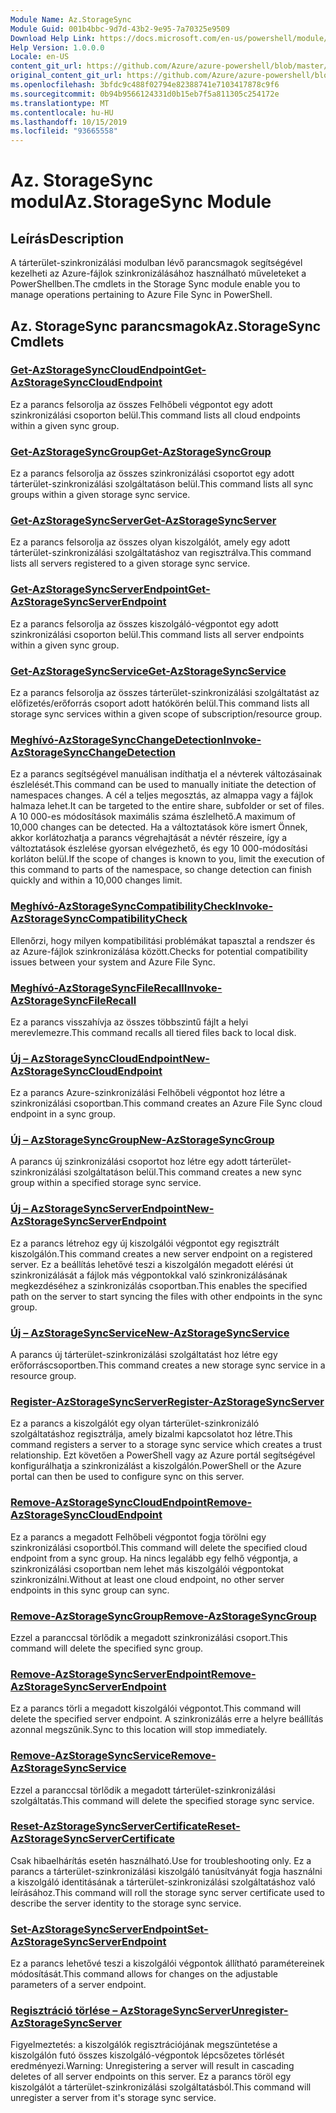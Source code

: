 ```yaml
---
Module Name: Az.StorageSync
Module Guid: 001b4bbc-9d7d-43b2-9e95-7a70325e9509
Download Help Link: https://docs.microsoft.com/en-us/powershell/module/az.storagesync
Help Version: 1.0.0.0
Locale: en-US
content_git_url: https://github.com/Azure/azure-powershell/blob/master/src/StorageSync/StorageSync/help/Az.StorageSync.md
original_content_git_url: https://github.com/Azure/azure-powershell/blob/master/src/StorageSync/StorageSync/help/Az.StorageSync.md
ms.openlocfilehash: 3bfdc9c488f02794e82388741e7103417878c9f6
ms.sourcegitcommit: 0b94b9566124331d0b15eb7f5a811305c254172e
ms.translationtype: MT
ms.contentlocale: hu-HU
ms.lasthandoff: 10/15/2019
ms.locfileid: "93665558"
---
```

# <span data-ttu-id="92595-101">Az. StorageSync modul</span><span class="sxs-lookup"><span data-stu-id="92595-101">Az.StorageSync Module</span></span>
## <span data-ttu-id="92595-102">Leírás</span><span class="sxs-lookup"><span data-stu-id="92595-102">Description</span></span>
<span data-ttu-id="92595-103">A tárterület-szinkronizálási modulban lévő parancsmagok segítségével kezelheti az Azure-fájlok szinkronizálásához használható műveleteket a PowerShellben.</span><span class="sxs-lookup"><span data-stu-id="92595-103">The cmdlets in the Storage Sync module enable you to manage operations pertaining to Azure File Sync in PowerShell.</span></span>

## <span data-ttu-id="92595-104">Az. StorageSync parancsmagok</span><span class="sxs-lookup"><span data-stu-id="92595-104">Az.StorageSync Cmdlets</span></span>
### [<span data-ttu-id="92595-105">Get-AzStorageSyncCloudEndpoint</span><span class="sxs-lookup"><span data-stu-id="92595-105">Get-AzStorageSyncCloudEndpoint</span></span>](Get-AzStorageSyncCloudEndpoint.md)
<span data-ttu-id="92595-106">Ez a parancs felsorolja az összes Felhőbeli végpontot egy adott szinkronizálási csoporton belül.</span><span class="sxs-lookup"><span data-stu-id="92595-106">This command lists all cloud endpoints within a given sync group.</span></span>

### [<span data-ttu-id="92595-107">Get-AzStorageSyncGroup</span><span class="sxs-lookup"><span data-stu-id="92595-107">Get-AzStorageSyncGroup</span></span>](Get-AzStorageSyncGroup.md)
<span data-ttu-id="92595-108">Ez a parancs felsorolja az összes szinkronizálási csoportot egy adott tárterület-szinkronizálási szolgáltatáson belül.</span><span class="sxs-lookup"><span data-stu-id="92595-108">This command lists all sync groups within a given storage sync service.</span></span>

### [<span data-ttu-id="92595-109">Get-AzStorageSyncServer</span><span class="sxs-lookup"><span data-stu-id="92595-109">Get-AzStorageSyncServer</span></span>](Get-AzStorageSyncServer.md)
<span data-ttu-id="92595-110">Ez a parancs felsorolja az összes olyan kiszolgálót, amely egy adott tárterület-szinkronizálási szolgáltatáshoz van regisztrálva.</span><span class="sxs-lookup"><span data-stu-id="92595-110">This command lists all servers registered to a given storage sync service.</span></span>

### [<span data-ttu-id="92595-111">Get-AzStorageSyncServerEndpoint</span><span class="sxs-lookup"><span data-stu-id="92595-111">Get-AzStorageSyncServerEndpoint</span></span>](Get-AzStorageSyncServerEndpoint.md)
<span data-ttu-id="92595-112">Ez a parancs felsorolja az összes kiszolgáló-végpontot egy adott szinkronizálási csoporton belül.</span><span class="sxs-lookup"><span data-stu-id="92595-112">This command lists all server endpoints within a given sync group.</span></span>

### [<span data-ttu-id="92595-113">Get-AzStorageSyncService</span><span class="sxs-lookup"><span data-stu-id="92595-113">Get-AzStorageSyncService</span></span>](Get-AzStorageSyncService.md)
<span data-ttu-id="92595-114">Ez a parancs felsorolja az összes tárterület-szinkronizálási szolgáltatást az előfizetés/erőforrás csoport adott hatókörén belül.</span><span class="sxs-lookup"><span data-stu-id="92595-114">This command lists all storage sync services within a given scope of subscription/resource group.</span></span>

### [<span data-ttu-id="92595-115">Meghívó-AzStorageSyncChangeDetection</span><span class="sxs-lookup"><span data-stu-id="92595-115">Invoke-AzStorageSyncChangeDetection</span></span>](Invoke-AzStorageSyncChangeDetection.md)
<span data-ttu-id="92595-116">Ez a parancs segítségével manuálisan indíthatja el a névterek változásainak észlelését.</span><span class="sxs-lookup"><span data-stu-id="92595-116">This command can be used to manually initiate the detection of namespaces changes.</span></span> <span data-ttu-id="92595-117">A cél a teljes megosztás, az almappa vagy a fájlok halmaza lehet.</span><span class="sxs-lookup"><span data-stu-id="92595-117">It can be targeted to the entire share, subfolder or set of files.</span></span> <span data-ttu-id="92595-118">A 10 000-es módosítások maximális száma észlelhető.</span><span class="sxs-lookup"><span data-stu-id="92595-118">A maximum of 10,000 changes can be detected.</span></span> <span data-ttu-id="92595-119">Ha a változtatások köre ismert Önnek, akkor korlátozhatja a parancs végrehajtását a névtér részeire, így a változtatások észlelése gyorsan elvégezhető, és egy 10 000-módosítási korláton belül.</span><span class="sxs-lookup"><span data-stu-id="92595-119">If the scope of changes is known to you, limit the execution of this command to parts of the namespace, so change detection can finish quickly and within a 10,000 changes limit.</span></span>

### [<span data-ttu-id="92595-120">Meghívó-AzStorageSyncCompatibilityCheck</span><span class="sxs-lookup"><span data-stu-id="92595-120">Invoke-AzStorageSyncCompatibilityCheck</span></span>](Invoke-AzStorageSyncCompatibilityCheck.md)
<span data-ttu-id="92595-121">Ellenőrzi, hogy milyen kompatibilitási problémákat tapasztal a rendszer és az Azure-fájlok szinkronizálása között.</span><span class="sxs-lookup"><span data-stu-id="92595-121">Checks for potential compatibility issues between your system and Azure File Sync.</span></span>

### [<span data-ttu-id="92595-122">Meghívó-AzStorageSyncFileRecall</span><span class="sxs-lookup"><span data-stu-id="92595-122">Invoke-AzStorageSyncFileRecall</span></span>](Invoke-AzStorageSyncFileRecall.md)
<span data-ttu-id="92595-123">Ez a parancs visszahívja az összes többszintű fájlt a helyi merevlemezre.</span><span class="sxs-lookup"><span data-stu-id="92595-123">This command recalls all tiered files back to local disk.</span></span>

### [<span data-ttu-id="92595-124">Új – AzStorageSyncCloudEndpoint</span><span class="sxs-lookup"><span data-stu-id="92595-124">New-AzStorageSyncCloudEndpoint</span></span>](New-AzStorageSyncCloudEndpoint.md)
<span data-ttu-id="92595-125">Ez a parancs Azure-szinkronizálási Felhőbeli végpontot hoz létre a szinkronizálási csoportban.</span><span class="sxs-lookup"><span data-stu-id="92595-125">This command creates an Azure File Sync cloud endpoint in a sync group.</span></span>

### [<span data-ttu-id="92595-126">Új – AzStorageSyncGroup</span><span class="sxs-lookup"><span data-stu-id="92595-126">New-AzStorageSyncGroup</span></span>](New-AzStorageSyncGroup.md)
<span data-ttu-id="92595-127">A parancs új szinkronizálási csoportot hoz létre egy adott tárterület-szinkronizálási szolgáltatáson belül.</span><span class="sxs-lookup"><span data-stu-id="92595-127">This command creates a new sync group within a specified storage sync service.</span></span>

### [<span data-ttu-id="92595-128">Új – AzStorageSyncServerEndpoint</span><span class="sxs-lookup"><span data-stu-id="92595-128">New-AzStorageSyncServerEndpoint</span></span>](New-AzStorageSyncServerEndpoint.md)
<span data-ttu-id="92595-129">Ez a parancs létrehoz egy új kiszolgálói végpontot egy regisztrált kiszolgálón.</span><span class="sxs-lookup"><span data-stu-id="92595-129">This command creates a new server endpoint on a registered server.</span></span> <span data-ttu-id="92595-130">Ez a beállítás lehetővé teszi a kiszolgálón megadott elérési út szinkronizálását a fájlok más végpontokkal való szinkronizálásának megkezdéséhez a szinkronizálás csoportban.</span><span class="sxs-lookup"><span data-stu-id="92595-130">This enables the specified path on the server to start syncing the files with other endpoints in the sync group.</span></span>

### [<span data-ttu-id="92595-131">Új – AzStorageSyncService</span><span class="sxs-lookup"><span data-stu-id="92595-131">New-AzStorageSyncService</span></span>](New-AzStorageSyncService.md)
<span data-ttu-id="92595-132">A parancs új tárterület-szinkronizálási szolgáltatást hoz létre egy erőforráscsoportben.</span><span class="sxs-lookup"><span data-stu-id="92595-132">This command creates a new storage sync service in a resource group.</span></span>

### [<span data-ttu-id="92595-133">Register-AzStorageSyncServer</span><span class="sxs-lookup"><span data-stu-id="92595-133">Register-AzStorageSyncServer</span></span>](Register-AzStorageSyncServer.md)
<span data-ttu-id="92595-134">Ez a parancs a kiszolgálót egy olyan tárterület-szinkronizáló szolgáltatáshoz regisztrálja, amely bizalmi kapcsolatot hoz létre.</span><span class="sxs-lookup"><span data-stu-id="92595-134">This command registers a server to a storage sync service which creates a trust relationship.</span></span> <span data-ttu-id="92595-135">Ezt követően a PowerShell vagy az Azure portál segítségével konfigurálhatja a szinkronizálást a kiszolgálón.</span><span class="sxs-lookup"><span data-stu-id="92595-135">PowerShell or the Azure portal can then be used to configure sync on this server.</span></span>

### [<span data-ttu-id="92595-136">Remove-AzStorageSyncCloudEndpoint</span><span class="sxs-lookup"><span data-stu-id="92595-136">Remove-AzStorageSyncCloudEndpoint</span></span>](Remove-AzStorageSyncCloudEndpoint.md)
<span data-ttu-id="92595-137">Ez a parancs a megadott Felhőbeli végpontot fogja törölni egy szinkronizálási csoportból.</span><span class="sxs-lookup"><span data-stu-id="92595-137">This command will delete the specified cloud endpoint from a sync group.</span></span> <span data-ttu-id="92595-138">Ha nincs legalább egy felhő végpontja, a szinkronizálási csoportban nem lehet más kiszolgálói végpontokat szinkronizálni.</span><span class="sxs-lookup"><span data-stu-id="92595-138">Without at least one cloud endpoint, no other server endpoints in this sync group can sync.</span></span>

### [<span data-ttu-id="92595-139">Remove-AzStorageSyncGroup</span><span class="sxs-lookup"><span data-stu-id="92595-139">Remove-AzStorageSyncGroup</span></span>](Remove-AzStorageSyncGroup.md)
<span data-ttu-id="92595-140">Ezzel a paranccsal törlődik a megadott szinkronizálási csoport.</span><span class="sxs-lookup"><span data-stu-id="92595-140">This command will delete the specified sync group.</span></span>

### [<span data-ttu-id="92595-141">Remove-AzStorageSyncServerEndpoint</span><span class="sxs-lookup"><span data-stu-id="92595-141">Remove-AzStorageSyncServerEndpoint</span></span>](Remove-AzStorageSyncServerEndpoint.md)
<span data-ttu-id="92595-142">Ez a parancs törli a megadott kiszolgálói végpontot.</span><span class="sxs-lookup"><span data-stu-id="92595-142">This command will delete the specified server endpoint.</span></span> <span data-ttu-id="92595-143">A szinkronizálás erre a helyre beállítás azonnal megszűnik.</span><span class="sxs-lookup"><span data-stu-id="92595-143">Sync to this location will stop immediately.</span></span>

### [<span data-ttu-id="92595-144">Remove-AzStorageSyncService</span><span class="sxs-lookup"><span data-stu-id="92595-144">Remove-AzStorageSyncService</span></span>](Remove-AzStorageSyncService.md)
<span data-ttu-id="92595-145">Ezzel a paranccsal törlődik a megadott tárterület-szinkronizálási szolgáltatás.</span><span class="sxs-lookup"><span data-stu-id="92595-145">This command will delete the specified storage sync service.</span></span>

### [<span data-ttu-id="92595-146">Reset-AzStorageSyncServerCertificate</span><span class="sxs-lookup"><span data-stu-id="92595-146">Reset-AzStorageSyncServerCertificate</span></span>](Reset-AzStorageSyncServerCertificate.md)
<span data-ttu-id="92595-147">Csak hibaelhárítás esetén használható.</span><span class="sxs-lookup"><span data-stu-id="92595-147">Use for troubleshooting only.</span></span> <span data-ttu-id="92595-148">Ez a parancs a tárterület-szinkronizálási kiszolgáló tanúsítványát fogja használni a kiszolgáló identitásának a tárterület-szinkronizálási szolgáltatáshoz való leírásához.</span><span class="sxs-lookup"><span data-stu-id="92595-148">This command will roll the storage sync server certificate used to describe the server identity to the storage sync service.</span></span>

### [<span data-ttu-id="92595-149">Set-AzStorageSyncServerEndpoint</span><span class="sxs-lookup"><span data-stu-id="92595-149">Set-AzStorageSyncServerEndpoint</span></span>](Set-AzStorageSyncServerEndpoint.md)
<span data-ttu-id="92595-150">Ez a parancs lehetővé teszi a kiszolgálói végpontok állítható paramétereinek módosítását.</span><span class="sxs-lookup"><span data-stu-id="92595-150">This command allows for changes on the adjustable parameters of a server endpoint.</span></span>

### [<span data-ttu-id="92595-151">Regisztráció törlése – AzStorageSyncServer</span><span class="sxs-lookup"><span data-stu-id="92595-151">Unregister-AzStorageSyncServer</span></span>](Unregister-AzStorageSyncServer.md)
<span data-ttu-id="92595-152">Figyelmeztetés: a kiszolgálók regisztrációjának megszüntetése a kiszolgálón futó összes kiszolgáló-végpontok lépcsőzetes törlését eredményezi.</span><span class="sxs-lookup"><span data-stu-id="92595-152">Warning: Unregistering a server will result in cascading deletes of all server endpoints on this server.</span></span> <span data-ttu-id="92595-153">Ez a parancs töröl egy kiszolgálót a tárterület-szinkronizálási szolgáltatásból.</span><span class="sxs-lookup"><span data-stu-id="92595-153">This command will unregister a server from it's storage sync service.</span></span>

